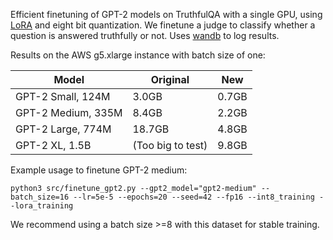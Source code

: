 Efficient finetuning of GPT-2 models on TruthfulQA with a single GPU, using [LoRA](https://arxiv.org/abs/2106.09685) and eight bit quantization. We finetune a judge to classify whether a question is answered truthfully or not. Uses [wandb](https://wandb.ai/) to log results.

Results on the AWS g5.xlarge instance with batch size of one:

Model | Original | New |
| --- | --- | --- |
GPT-2 Small, 124M| 3.0GB | 0.7GB |
GPT-2 Medium, 335M | 8.4GB | 2.2GB |
GPT-2 Large, 774M | 18.7GB | 4.8GB |
GPT-2 XL, 1.5B | (Too big to test) | 9.8GB |

Example usage to finetune GPT-2 medium:
```
python3 src/finetune_gpt2.py --gpt2_model="gpt2-medium" --batch_size=16 --lr=5e-5 --epochs=20 --seed=42 --fp16 --int8_training --lora_training
```

We recommend using a batch size >=8 with this dataset for stable training.
